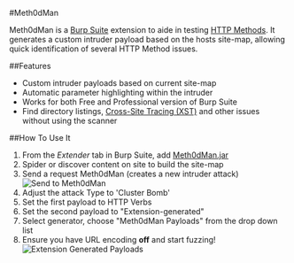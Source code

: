 #Meth0dMan

Meth0dMan is a [Burp Suite](http://www.portswigger.net/burp/) extension to aide in testing [HTTP Methods](https://www.owasp.org/index.php/Test_HTTP_Methods_(OTG-CONFIG-006)). It generates a custom intruder payload based on the hosts site-map, allowing quick identification of several HTTP Method issues. 

##Features

* Custom intruder payloads based on current site-map
* Automatic parameter highlighting within the intruder
* Works for both Free and Professional version of Burp Suite
* Find directory listings, [Cross-Site Tracing (XST)](https://www.owasp.org/index.php/Cross_Site_Tracing) and other issues without using the scanner

##How To Use It

1. From the _Extender_ tab in Burp Suite, add [Meth0dMan.jar](https://github.com/AOCorsaire/Meth0dMan/releases) 
2. Spider or discover content on site to build the site-map
3. Send a request Meth0dMan (creates a new intruder attack)
![Send to Meth0dMan](http://i.imgur.com/zdpQnwA.png)
4. Adjust the attack Type to 'Cluster Bomb'
5. Set the first payload to HTTP Verbs
6. Set the second payload to "Extension-generated"
7. Select generator, choose "Meth0dMan Payloads" from the drop down list
8. Ensure you have URL encoding **off** and start fuzzing!  
![Extension Generated Payloads](http://i.imgur.com/wchdCKV.png)
